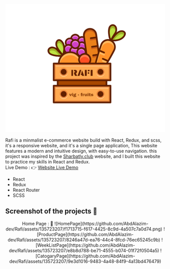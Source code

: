 <div style="text-align: center; height="500px">
  <img src="/src/images/logo-images/fulllogo_transparent.png" alt="Rafi Logo"/>
</div>
<p>
Rafi is a minmalist e-commerce website build with React, Redux, and scss, it's a responsive website, and it's a single page application, This website features a modern and intuitive design, with easy-to-use navigation.
this project was inspired by the <a href="https://www.sharbatly.club/">Sharbatly.club</a>  website, and I built this website to practice my skills in React and Redux.
<br/>
Live Demo : &#128073; <a href="">Website Live Demo</a>
</p>
<ul>
<li>React</li>
<li>Redux</li>
<li>React Router</li>
<li>SCSS</li>
</ul>
<h2>Screenshot of the projects 📸</h2>
<div style="text-align: center;">
Home Page : 🏡
![HomePage](https://github.com/AbdAlazim-dev/Rafi/assets/135723207/f1713715-f617-4425-8c9d-4a507c7a0d74.png)
![ProductPage](https://github.com/AbdAlazim-dev/Rafi/assets/135723207/8246a47d-ea76-44c4-8fcd-76ec65245c9b)
![WeekListPage](https://github.com/AbdAlazim-dev/Rafi/assets/135723207/e8b8d788-be71-4555-b074-01f72f0504a5)
![CatogaryPage](https://github.com/AbdAlazim-dev/Rafi/assets/135723207/9e3d1016-9483-4a48-84f9-4a13bd476479)
</div>
